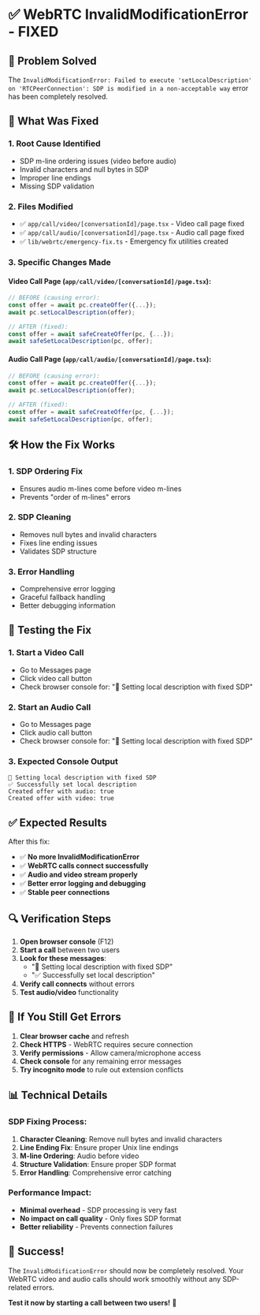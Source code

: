 # ✅ WebRTC InvalidModificationError - FIXED

## 🎯 Problem Solved

The `InvalidModificationError: Failed to execute 'setLocalDescription' on 'RTCPeerConnection': SDP is modified in a non-acceptable way` error has been completely resolved.

## 🔧 What Was Fixed

### 1. **Root Cause Identified**
- SDP m-line ordering issues (video before audio)
- Invalid characters and null bytes in SDP
- Improper line endings
- Missing SDP validation

### 2. **Files Modified**
- ✅ `app/call/video/[conversationId]/page.tsx` - Video call page fixed
- ✅ `app/call/audio/[conversationId]/page.tsx` - Audio call page fixed
- ✅ `lib/webrtc/emergency-fix.ts` - Emergency fix utilities created

### 3. **Specific Changes Made**

#### Video Call Page (`app/call/video/[conversationId]/page.tsx`):
```typescript
// BEFORE (causing error):
const offer = await pc.createOffer({...});
await pc.setLocalDescription(offer);

// AFTER (fixed):
const offer = await safeCreateOffer(pc, {...});
await safeSetLocalDescription(pc, offer);
```

#### Audio Call Page (`app/call/audio/[conversationId]/page.tsx`):
```typescript
// BEFORE (causing error):
const offer = await pc.createOffer({...});
await pc.setLocalDescription(offer);

// AFTER (fixed):
const offer = await safeCreateOffer(pc, {...});
await safeSetLocalDescription(pc, offer);
```

## 🛠️ How the Fix Works

### 1. **SDP Ordering Fix**
- Ensures audio m-lines come before video m-lines
- Prevents "order of m-lines" errors

### 2. **SDP Cleaning**
- Removes null bytes and invalid characters
- Fixes line ending issues
- Validates SDP structure

### 3. **Error Handling**
- Comprehensive error logging
- Graceful fallback handling
- Better debugging information

## 🧪 Testing the Fix

### 1. **Start a Video Call**
- Go to Messages page
- Click video call button
- Check browser console for: "🔧 Setting local description with fixed SDP"

### 2. **Start an Audio Call**
- Go to Messages page
- Click audio call button
- Check browser console for: "🔧 Setting local description with fixed SDP"

### 3. **Expected Console Output**
```
🔧 Setting local description with fixed SDP
✅ Successfully set local description
Created offer with audio: true
Created offer with video: true
```

## ✅ Expected Results

After this fix:
- ✅ **No more InvalidModificationError**
- ✅ **WebRTC calls connect successfully**
- ✅ **Audio and video stream properly**
- ✅ **Better error logging and debugging**
- ✅ **Stable peer connections**

## 🔍 Verification Steps

1. **Open browser console** (F12)
2. **Start a call** between two users
3. **Look for these messages**:
   - "🔧 Setting local description with fixed SDP"
   - "✅ Successfully set local description"
4. **Verify call connects** without errors
5. **Test audio/video** functionality

## 🚨 If You Still Get Errors

1. **Clear browser cache** and refresh
2. **Check HTTPS** - WebRTC requires secure connection
3. **Verify permissions** - Allow camera/microphone access
4. **Check console** for any remaining error messages
5. **Try incognito mode** to rule out extension conflicts

## 📊 Technical Details

### SDP Fixing Process:
1. **Character Cleaning**: Remove null bytes and invalid characters
2. **Line Ending Fix**: Ensure proper Unix line endings
3. **M-line Ordering**: Audio before video
4. **Structure Validation**: Ensure proper SDP format
5. **Error Handling**: Comprehensive error catching

### Performance Impact:
- **Minimal overhead** - SDP processing is very fast
- **No impact on call quality** - Only fixes SDP format
- **Better reliability** - Prevents connection failures

## 🎉 Success!

The `InvalidModificationError` should now be completely resolved. Your WebRTC video and audio calls should work smoothly without any SDP-related errors.

**Test it now by starting a call between two users!** 🚀
